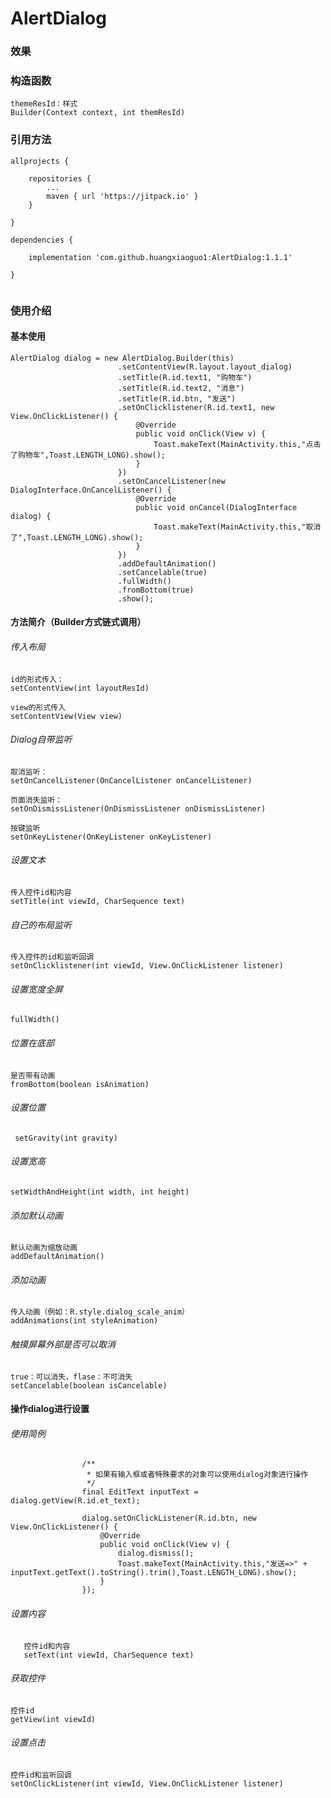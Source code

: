 # AlertDialog

### 效果

[](file:///android_asset/jdfw.gif)

### 构造函数

    themeResId：样式
    Builder(Context context, int themResId)

### 引用方法

```
allprojects {

    repositories {
        ...
        maven { url 'https://jitpack.io' }
    }
    
}
  
dependencies {

    implementation 'com.github.huangxiaoguo1:AlertDialog:1.1.1'
    
}
  
```

### 使用介绍

####  基本使用

```
AlertDialog dialog = new AlertDialog.Builder(this)
                        .setContentView(R.layout.layout_dialog)
                        .setTitle(R.id.text1, "购物车")
                        .setTitle(R.id.text2, "消息")
                        .setTitle(R.id.btn, "发送")
                        .setOnClicklistener(R.id.text1, new View.OnClickListener() {
                            @Override
                            public void onClick(View v) {
                                Toast.makeText(MainActivity.this,"点击了购物车",Toast.LENGTH_LONG).show();
                            }
                        })
                        .setOnCancelListener(new DialogInterface.OnCancelListener() {
                            @Override
                            public void onCancel(DialogInterface dialog) {
                                Toast.makeText(MainActivity.this,"取消了",Toast.LENGTH_LONG).show();
                            }
                        })
                        .addDefaultAnimation()
                        .setCancelable(true)
                        .fullWidth()
                        .fromBottom(true)
                        .show();
```

#### 方法简介（Builder方式链式调用）

###### 传入布局 

    id的形式传入：
    setContentView(int layoutResId)
    
    view的形式传入
    setContentView(View view) 

###### Dialog自带监听

    取消监听：
    setOnCancelListener(OnCancelListener onCancelListener)
    
    页面消失监听：
    setOnDismissListener(OnDismissListener onDismissListener)
    
    按键监听
    setOnKeyListener(OnKeyListener onKeyListener)
    
###### 设置文本
 
    传入控件id和内容
    setTitle(int viewId, CharSequence text)
    
###### 自己的布局监听

    传入控件的id和监听回调
    setOnClicklistener(int viewId, View.OnClickListener listener)
    
###### 设置宽度全屏

    fullWidth()

###### 位置在底部

    是否带有动画
    fromBottom(boolean isAnimation)
    
###### 设置位置

     setGravity(int gravity)
     
###### 设置宽高

    setWidthAndHeight(int width, int height)
    
###### 添加默认动画
        
    默认动画为缩放动画
    addDefaultAnimation()

###### 添加动画

    传入动画（例如：R.style.dialog_scale_anim）
    addAnimations(int styleAnimation)
    
###### 触摸屏幕外部是否可以取消

    true：可以消失，flase：不可消失
    setCancelable(boolean isCancelable)

#### 操作dialog进行设置

###### 使用简例

```
                /**
                 * 如果有输入框或者特殊要求的对象可以使用dialog对象进行操作
                 */
                final EditText inputText = dialog.getView(R.id.et_text);

                dialog.setOnClickListener(R.id.btn, new View.OnClickListener() {
                    @Override
                    public void onClick(View v) {
                        dialog.dismiss();
                        Toast.makeText(MainActivity.this,"发送=>" + inputText.getText().toString().trim(),Toast.LENGTH_LONG).show();
                    }
                });
```

###### 设置内容

       控件id和内容
       setText(int viewId, CharSequence text)

###### 获取控件

   
    控件id
    getView(int viewId)

###### 设置点击

    控件id和监听回调
    setOnClickListener(int viewId, View.OnClickListener listener)



    

  
  

